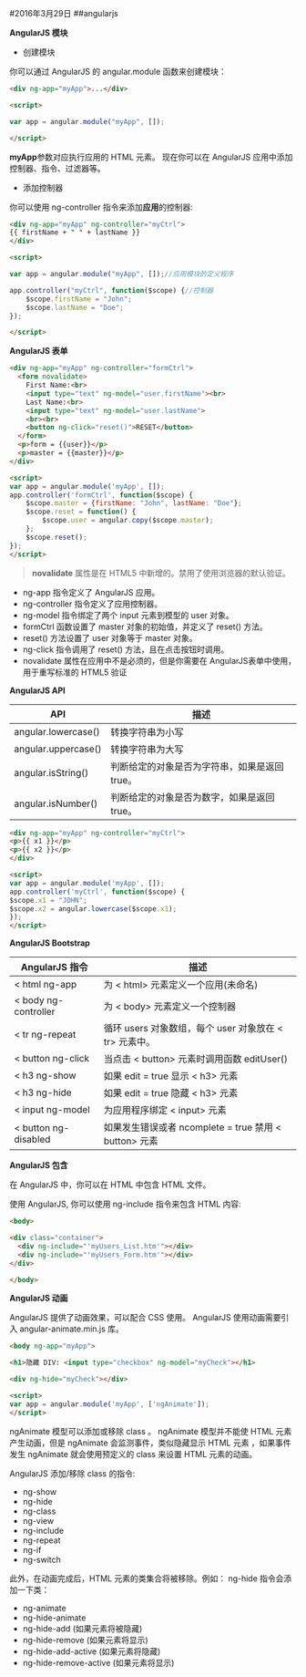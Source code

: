 #2016年3月29日
##angularjs

**AngularJS 模块**

 - 创建模块

你可以通过 AngularJS 的 angular.module 函数来创建模块： 

```html 
<div ng-app="myApp">...</div>

<script>

var app = angular.module("myApp", []); 

</script>
```

**myApp**参数对应执行应用的 HTML 元素。
现在你可以在 AngularJS 应用中添加控制器、指令、过滤器等。

 - 添加控制器

你可以使用 ng-controller 指令来添加**应用**的控制器: 

```html 
<div ng-app="myApp" ng-controller="myCtrl">
{{ firstName + " " + lastName }}
</div>

<script>

var app = angular.module("myApp", []);//应用模块的定义程序

app.controller("myCtrl", function($scope) {//控制器
    $scope.firstName = "John";
    $scope.lastName = "Doe";
});

</script>
```


**AngularJS 表单**

```html
<div ng-app="myApp" ng-controller="formCtrl">
  <form novalidate>
    First Name:<br>
    <input type="text" ng-model="user.firstName"><br>
    Last Name:<br>
    <input type="text" ng-model="user.lastName">
    <br><br>
    <button ng-click="reset()">RESET</button>
  </form>
  <p>form = {{user}}</p>
  <p>master = {{master}}</p>
</div>

<script>
var app = angular.module('myApp', []);
app.controller('formCtrl', function($scope) {
    $scope.master = {firstName: "John", lastName: "Doe"};
    $scope.reset = function() {
        $scope.user = angular.copy($scope.master);
    };
    $scope.reset();
});
</script>

```

>**novalidate** 属性是在 HTML5 中新增的。禁用了使用浏览器的默认验证。

 - ng-app 指令定义了 AngularJS 应用。
 - ng-controller 指令定义了应用控制器。
 - ng-model 指令绑定了两个 input 元素到模型的 user 对象。
 - formCtrl 函数设置了 master 对象的初始值，并定义了 reset() 方法。
 - reset() 方法设置了 user 对象等于 master 对象。
 - ng-click 指令调用了 reset() 方法，且在点击按钮时调用。
 - novalidate 属性在应用中不是必须的，但是你需要在 AngularJS表单中使用，用于重写标准的 HTML5 验证

**AngularJS API**

|API| 描述|
|-------------------|----------------------------------------------|
|angular.lowercase()| 转换字符串为小写|
|angular.uppercase()| 转换字符串为大写|
|angular.isString() | 判断给定的对象是否为字符串，如果是返回 true。|
|angular.isNumber()|  判断给定的对象是否为数字，如果是返回 true。|

```html 
<div ng-app="myApp" ng-controller="myCtrl">
<p>{{ x1 }}</p>
<p>{{ x2 }}</p>
</div>

<script>
var app = angular.module('myApp', []);
app.controller('myCtrl', function($scope) {
$scope.x1 = "JOHN";
$scope.x2 = angular.lowercase($scope.x1);
});
</script>
```

**AngularJS Bootstrap**


|AngularJS 指令   | 描述|
|--|--|
|< html ng-app  |  为 < html> 元素定义一个应用(未命名)|
|< body ng-controller |为 < body> 元素定义一个控制器|
|< tr ng-repeat  | 循环 users 对象数组，每个 user 对象放在 < tr> 元素中。|
|< button ng-click  |  当点击 < button> 元素时调用函数 editUser()|
|< h3 ng-show |如果 edit = true 显示 < h3> 元素|
|< h3 ng-hide| 如果 edit = true 隐藏 < h3> 元素|
|< input ng-model |为应用程序绑定 < input> 元素|
|< button ng-disabled |如果发生错误或者 ncomplete = true 禁用 < button> 元素|

**AngularJS 包含**

在 AngularJS 中，你可以在 HTML 中包含 HTML 文件。

使用 AngularJS, 你可以使用 ng-include 指令来包含 HTML 内容:

```html
<body>

<div class="container">
  <div ng-include="'myUsers_List.htm'"></div>
  <div ng-include="'myUsers_Form.htm'"></div>
</div>

</body>
```

**AngularJS 动画**

AngularJS 提供了动画效果，可以配合 CSS 使用。
AngularJS 使用动画需要引入 angular-animate.min.js 库。

```html
<body ng-app="myApp">

<h1>隐藏 DIV: <input type="checkbox" ng-model="myCheck"></h1>

<div ng-hide="myCheck"></div>

<script>
var app = angular.module('myApp', ['ngAnimate']);
</script>
```

ngAnimate 模型可以添加或移除 class 。
ngAnimate 模型并不能使 HTML 元素产生动画，但是 ngAnimate 会监测事件，类似隐藏显示 HTML 元素 ，如果事件发生 ngAnimate 就会使用预定义的 class 来设置 HTML 元素的动画。

AngularJS 添加/移除 class 的指令:
 - ng-show
 - ng-hide
 - ng-class
 - ng-view
 - ng-include
 - ng-repeat
 - ng-if
 - ng-switch


此外，在动画完成后，HTML 元素的类集合将被移除。例如： ng-hide 指令会添加一下类：
 - ng-animate
 - ng-hide-animate
 - ng-hide-add (如果元素将被隐藏)
 - ng-hide-remove (如果元素将显示)
 - ng-hide-add-active (如果元素将隐藏)
 - ng-hide-remove-active (如果元素将显示)



